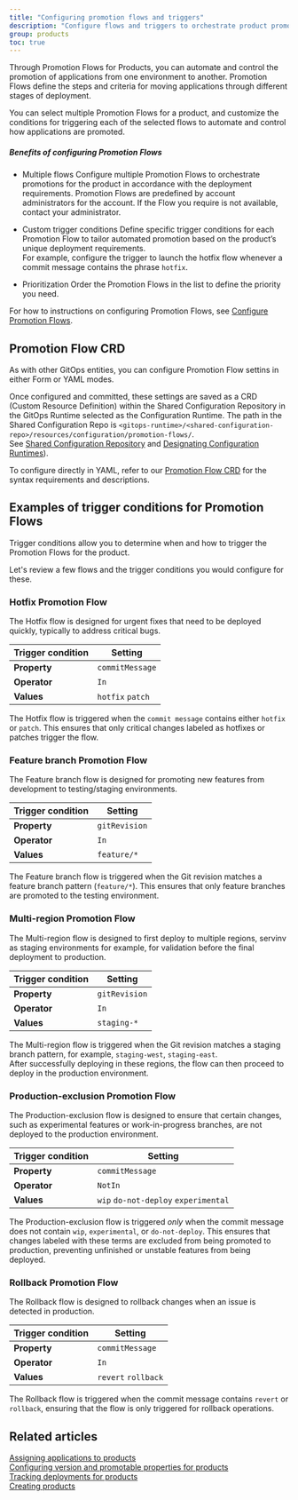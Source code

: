 ```yaml
---
title: "Configuring promotion flows and triggers"
description: "Configure flows and triggers to orchestrate product promotions through Promotion Flows"
group: products
toc: true
---
```



Through Promotion Flows for Products, you can automate and control the promotion of applications from one environment to another. Promotion Flows define the steps and criteria for moving applications through different stages of deployment. 

You can select multiple Promotion Flows for a product, and customize the conditions for triggering each of the selected flows to automate and control how applications are promoted.


##### Benefits of configuring Promotion Flows


* Multiple flows
  Configure multiple Promotion Flows to orchestrate promotions for the product in accordance with the deployment requirements.
  Promotion Flows are predefined by account administrators for the account. If the Flow you require is not available, contact your administrator.  


* Custom trigger conditions
  Define specific trigger conditions for each Promotion Flow to tailor automated promotion based on the product’s unique deployment requirements.  
  For example, configure the trigger to launch the hotfix flow whenever a commit message contains the phrase `hotfix`.
 

* Prioritization
  Order the Promotion Flows in the list to define the priority you need.

For how to instructions on configuring Promotion Flows, see [Configure Promotion Flows]({{site.baseurl}}docs/products/manage-products/configure-product-settings/#configure-promotion-flows).


##  Promotion Flow CRD

As with other GitOps entities, you can configure Promotion Flow settins in either Form or YAML modes.  

Once configured and committed, these settings are saved as a CRD (Custom Resource Definition) within the Shared Configuration Repository in the GitOps Runtime selected as the Configuration Runtime. The path in the Shared Configuration Repo is `<gitops-runtime>/<shared-configuration-repo>/resources/configuration/promotion-flows/`.  
See [Shared Configuration Repository]({{site.baseurl}}/docs/installation/gitops/shared-configuration/) and [Designating Configuration Runtimes]({{site.baseurl}}/docs/installation/gitops/monitor-manage-runtimes/#designating-configuration-runtimes)).  

To configure directly in YAML, refer to our [Promotion Flow CRD](tbd) for the syntax requirements and descriptions.


## Examples of trigger conditions for Promotion Flows

Trigger conditions allow you to determine when and how to trigger the Promotion Flows for the product.

Let's review a few flows and the trigger conditions you would configure for these.


### Hotfix Promotion Flow

The Hotfix flow is designed for urgent fixes that need to be deployed quickly, typically to address critical bugs.



 **Trigger condition** | **Setting** |
|----------------------|------------------|
| **Property**         | `commitMessage`  |
| **Operator**          | `In`            |
| **Values**           | `hotfix` `patch`  |

The Hotfix flow is triggered when the `commit message` contains either `hotfix` or `patch`. This ensures that only critical changes labeled as hotfixes or patches trigger the flow.


### Feature branch Promotion Flow

The Feature branch flow is designed for promoting new features from development to testing/staging environments.



 **Trigger condition** | **Setting** |
|----------------------|------------------|
| **Property**         | `gitRevision`  |
| **Operator**          | `In`          |
| **Values**           | `feature/*`   |

The Feature branch flow is triggered when the Git revision matches a feature branch pattern (`feature/*`). This ensures that only feature branches are promoted to the testing environment. 

### Multi-region Promotion Flow
The Multi-region flow is designed to first deploy to multiple regions, servinv as staging environments for example, for validation before the final deployment to production.


 **Trigger condition** | **Setting** |
|----------------------|------------------|
| **Property**         | `gitRevision`  |
| **Operator**          | `In`          |
| **Values**           | `staging-*`   |


The Multi-region flow is triggered when the Git revision matches a staging branch pattern, for example, `staging-west`, `staging-east`.  
After successfully deploying in these regions, the flow can then proceed to deploy in the production environment.


### Production-exclusion Promotion Flow
The Production-exclusion flow is designed to ensure that certain changes, such as experimental features or work-in-progress branches, are not deployed to the production environment.



 **Trigger condition** | **Setting** |
|----------------------|------------------|
| **Property**         | `commitMessage`  |
| **Operator**          | `NotIn`          |
| **Values**           | `wip` `do-not-deploy` `experimental`  |


The Production-exclusion flow is triggered _only_ when the commit message does not contain `wip`, `experimental`, or `do-not-deploy`. This ensures that changes labeled with these terms are excluded from being promoted to production, preventing unfinished or unstable features from being deployed. 

### Rollback Promotion Flow

The Rollback flow is designed to rollback changes when an issue is detected in production.



 **Trigger condition** | **Setting** |
|----------------------|------------------|
| **Property**         | `commitMessage`  |
| **Operator**          | `In`          |
| **Values**           | `revert` `rollback`  |


The Rollback flow is triggered when the commit message contains `revert` or `rollback`, ensuring that the flow is only triggered for rollback operations.




## Related articles
[Assigning applications to products]({{site.baseurl}}/docs/products/assign-applications/)   
[Configuring version and promotable properties for products]({{site.baseurl}}/docs/products/manage-products/promotion-version-properties/)  
[Tracking deployments for products]({{site.baseurl}}/docs/promotions/releases/)  
[Creating products]({{site.baseurl}}/docs/products/create-product/)   




